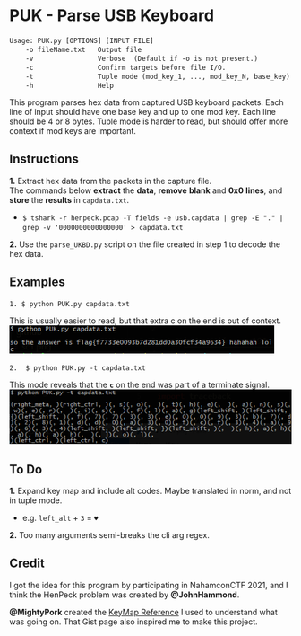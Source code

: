 # PUK - Parse USB Keyboard

```
Usage: PUK.py [OPTIONS] [INPUT FILE]
    -o fileName.txt   Output file
    -v                Verbose  (Default if -o is not present.)
    -c                Confirm targets before file I/O.
    -t                Tuple mode (mod_key_1, ..., mod_key_N, base_key)
    -h                Help
```
  This program parses hex data from captured USB keyboard packets. Each line of input should have one base key and up to one mod key. Each line should be 4 or 8 bytes. Tuple mode is harder to read, but should offer more context if mod keys are important.

## Instructions
**1.** Extract hex data from the packets in the capture file.  
   The commands below **extract** the **data**, **remove** **blank** and **0x0** **lines**, and **store** the **results** in `capdata.txt`.
   - `$ tshark -r henpeck.pcap -T fields -e usb.capdata | grep -E "." | grep -v '0000000000000000' > capdata.txt`

**2.** Use the `parse_UKBD.py` script on the file created in step 1 to decode the hex data.

## Examples
    1. $ python PUK.py capdata.txt
This is usually easier to read, but that extra c on the end is out of context.  
![normal run](github/sc1.png)  

    2.  $ python PUK.py -t capdata.txt
This mode reveals that the **`c`** on the end was part of a terminate signal.
![tuple run](github/sc2.png)

## To Do
**1.** Expand key map and include alt codes. Maybe translated in norm, and not in tuple mode.
   - e.g. `left_alt` + `3` = `♥`

**2.** Too many arguments semi-breaks the cli arg regex.

## Credit
I got the idea for this program by participating in NahamconCTF 2021, and I think the HenPeck problem was created by **@JohnHammond**.

**@MightyPork** created the [KeyMap Reference](https://gist.github.com/MightyPork/6da26e382a7ad91b5496ee55fdc73db2) I used to understand what was going on. That Gist page also inspired me to make this project.
